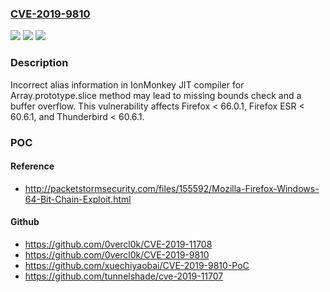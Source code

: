 ### [CVE-2019-9810](https://cve.mitre.org/cgi-bin/cvename.cgi?name=CVE-2019-9810)
![](https://img.shields.io/static/v1?label=Product&message=Thunderbird&color=blue)
![](https://img.shields.io/static/v1?label=Version&message=%3C%2060.6.1%20&color=brighgreen)
![](https://img.shields.io/static/v1?label=Vulnerability&message=IonMonkey%20MArraySlice%20has%20incorrect%20alias%20information&color=brighgreen)

### Description

Incorrect alias information in IonMonkey JIT compiler for Array.prototype.slice method may lead to missing bounds check and a buffer overflow. This vulnerability affects Firefox < 66.0.1, Firefox ESR < 60.6.1, and Thunderbird < 60.6.1.

### POC

#### Reference
- http://packetstormsecurity.com/files/155592/Mozilla-Firefox-Windows-64-Bit-Chain-Exploit.html

#### Github
- https://github.com/0vercl0k/CVE-2019-11708
- https://github.com/0vercl0k/CVE-2019-9810
- https://github.com/xuechiyaobai/CVE-2019-9810-PoC
- https://github.com/tunnelshade/cve-2019-11707

